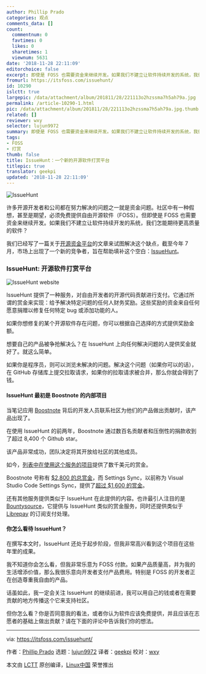 ```yaml
---
author: Phillip Prado
categories: 观点
comments_data: []
count:
  commentnum: 0
  favtimes: 0
  likes: 0
  sharetimes: 1
  viewnum: 5631
date: '2018-11-28 22:11:09'
editorchoice: false
excerpt: 即使是 FOSS 也需要资金来继续开发。如果我们不建立让软件持续开发的系统，我们怎能期待更高质量的软件？
fromurl: https://itsfoss.com/issuehunt/
id: 10290
islctt: true
largepic: /data/attachment/album/201811/28/221113o2hzssma7h5ah79a.jpg
permalink: /article-10290-1.html
pic: /data/attachment/album/201811/28/221113o2hzssma7h5ah79a.jpg.thumb.jpg
related: []
reviewer: wxy
selector: lujun9972
summary: 即使是 FOSS 也需要资金来继续开发。如果我们不建立让软件持续开发的系统，我们怎能期待更高质量的软件？
tags:
- FOSS
- 打赏
thumb: false
title: IssueHunt：一个新的开源软件打赏平台
titlepic: true
translator: geekpi
updated: '2018-11-28 22:11:09'
---
```


![IssueHunt](/data/attachment/album/201811/28/221113o2hzssma7h5ah79a.jpg)


许多开源开发者和公司都在努力解决的问题之一就是资金问题。社区中有一种假想，甚至是期望，必须免费提供自由开源软件（FOSS）。但即使是 FOSS 也需要资金来继续开发。如果我们不建立让软件持续开发的系统，我们怎能期待更高质量的软件？


我们已经写了一篇关于[开源资金平台](https://itsfoss.com/open-source-funding-platforms/)的文章来试图解决这个缺点，截至今年 7 月，市场上出现了一个新的竞争者，旨在帮助填补这个空白：[IssueHunt](https://issuehunt.io)。


### IssueHunt: 开源软件打赏平台


![IssueHunt website](/data/attachment/album/201811/28/221115p2amjos22ojik4dk.png)


IssueHunt 提供了一种服务，对自由开发者的开源代码贡献进行支付。它通过所谓的赏金来实现：给予解决特定问题的任何人财务奖励。这些奖励的资金来自任何愿意捐赠以修复任何特定 bug 或添加功能的人。


如果你想修复的某个开源软件存在问题，你可以根据自己选择的方式提供奖励金额。


想要自己的产品被争抢解决么？在 IssueHunt 上向任何解决问题的人提供奖金就好了。就这么简单。


如果你是程序员，则可以浏览未解决的问题。解决这个问题（如果你可以的话），在 GitHub 存储库上提交拉取请求，如果你的拉取请求被合并，那么你就会得到了钱。


#### IssueHunt 最初是 Boostnote 的内部项目


当笔记应用 [Boostnote](https://itsfoss.com/boostnote-linux-review/) 背后的开发人员联系社区为他们的产品做出贡献时，该产品出现了。


在使用 IssueHunt 的前两年，Boostnote 通过数百名贡献者和压倒性的捐款收到了超过 8,400 个 Github star。


该产品非常成功，团队决定将其开放给社区的其他成员。


如今，[列表中在使用这个服务的项目](https://issuehunt.io/repos)提供了数千美元的赏金。


Boostnote 号称有 [$2,800 的总赏金](https://issuehunt.io/repos/53266139)，而 Settings Sync，以前称为 Visual Studio Code Settings Sync，提供了[超过 $1,600 的赏金](https://issuehunt.io/repos/47984369)。


还有其他服务提供类似于 IssueHunt 在此提供的内容。也许最引人注目的是 [Bountysource](https://www.bountysource.com/)，它提供与 IssueHunt 类似的赏金服务，同时还提供类似于 [Librepay](https://liberapay.com/) 的订阅支付处理。


#### 你怎么看待 IssueHunt？


在撰写本文时，IssueHunt 还处于起步阶段，但我非常高兴看到这个项目在这些年里的成果。


我不知道你会怎么看，但我非常乐意为 FOSS 付款。如果产品质量高，并为我的生活增添价值，那么我很乐意向开发者支付产品费用。特别是 FOSS 的开发者正在创造尊重我自由的产品。


话虽如此，我一定会关注 IssueHunt 的继续前进，我可以用自己的钱或者在需要贡献的地方传播这个它来支持社区。


但你怎么看？你是否同意我的看法，或者你认为软件应该免费提供，并且应该在志愿者的基础上做出贡献？请在下面的评论中告诉我们你的想法。




---


via: <https://itsfoss.com/issuehunt/>


作者：[Phillip Prado](https://itsfoss.com/author/phillip/) 选题：[lujun9972](https://github.com/lujun9972) 译者：[geekpi](https://github.com/geekpi) 校对：[wxy](https://github.com/wxy)


本文由 [LCTT](https://github.com/LCTT/TranslateProject) 原创编译，[Linux中国](https://linux.cn/) 荣誉推出
